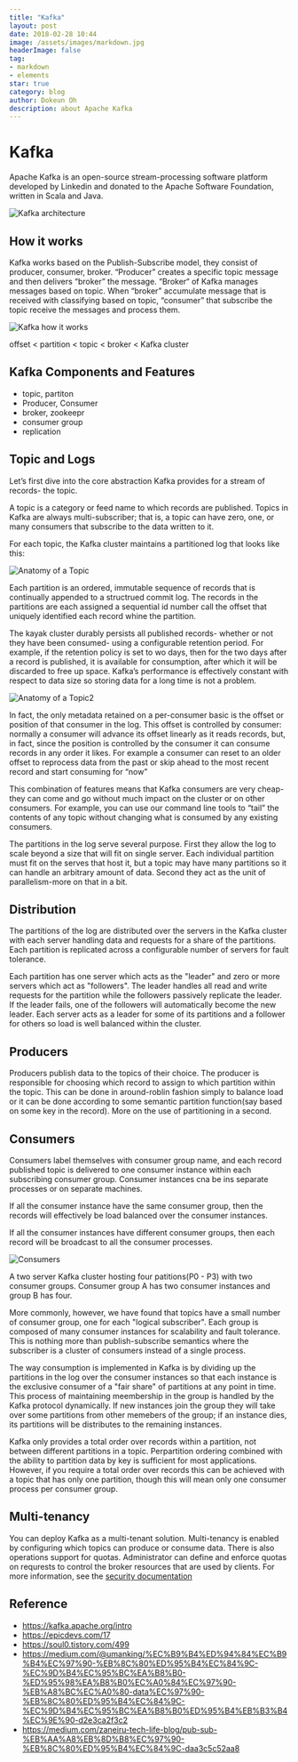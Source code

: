 ```yaml
---
title: "Kafka"
layout: post
date: 2018-02-28 10:44
image: /assets/images/markdown.jpg
headerImage: false
tag:
- markdown
- elements
star: true
category: blog
author: Dokeun Oh
description: about Apache Kafka
---
```

# Kafka

Apache Kafka is an open-source stream-processing software platform developed by Linkedin and donated to the Apache Software Foundation, written in Scala and Java. 

![Kafka architecture](https://upload.wikimedia.org/wikipedia/commons/thumb/6/64/Overview_of_Apache_Kafka.svg/1920px-Overview_of_Apache_Kafka.svg.png)

## How it works

Kafka works based on the Publish-Subscribe model, they consist of producer, consumer, broker.
“Producer” creates a specific topic message and then delivers “broker” the message.
“Broker“ of Kafka manages messages based on topic. 
When “broker” accumulate message that is received with classifying based on topic, “consumer” that subscribe the topic receive the messages and process them.

![Kafka how it works](https://t1.daumcdn.net/cfile/tistory/270D49435509151E2A)

offset < partition < topic < broker < Kafka cluster

## Kafka Components and Features  

- topic, partiton
- Producer, Consumer
- broker, zookeepr
- consumer group
- replication

## Topic and Logs

Let’s first dive into the core abstraction Kafka provides for a stream of records- the topic.

A topic is a category or feed name to which records are published. Topics in Kafka are always multi-subscriber; that is, a topic can have zero, one, or many consumers that subscribe to the data written to it.

For each topic, the Kafka cluster maintains a partitioned log that looks like this: 

![Anatomy of a Topic](https://kafka.apache.org/21/images/log_anatomy.png)

Each partition is an ordered, immutable sequence of records that is continually appended to a structrued commit log. The records in the partitions are each assigned a sequential id number call the offset that uniquely identified each record whine the partition.

The kayak cluster durably persists all published records- whether or not they have been consumed- using a configurable retention period. For example, if the retention policy is set to wo days, then for the two days after a record is published, it is available for consumption, after which it will be discarded to free up space. Kafka’s performance is effectively constant with respect to data size so storing data for a long time is not a problem.

![Anatomy of a Topic2](https://kafka.apache.org/21/images/log_consumer.png)

In fact, the only metadata retained on a per-consumer basic is the offset or position of that consumer in the log. This offset is controlled by consumer: normally a consumer will advance its offset linearly as it reads records, but, in fact, since the position is controlled by the consumer it can consume records in any order it likes. For example a consumer can reset to an older offset to reprocess data from the past or skip ahead to the most recent record and start consuming for “now”

This combination of features means that Kafka consumers are very cheap-they can come and go without much impact on the cluster or on other consumers. For example, you can use our command line tools to “tail” the contents of any topic without changing what is consumed by any existing consumers.

The partitions in the log serve several purpose. First they allow the log to scale beyond a size that will fit on single server. Each individual partition must fit on the serves that host it, but a topic may have many partitions so it can handle an arbitrary amount of data. Second they act as the unit of parallelism-more on that in a bit.

## Distribution

The partitions of the log are distributed over the servers in the Kafka cluster with each server handling data and requests for a share of the partitions. Each partition is replicated across a configurable number of servers for fault tolerance. 

Each partition has one server which acts as the "leader" and zero or more servers which act as "followers". The leader handles all read and write requests for the partition while the followers passively replicate the leader. If the leader fails, one of the followers will automatically become the new leader. Each server acts as a leader for some of its partitions and a follower for others so load is well balanced within the cluster.

## Producers

Producers publish data to the topics of their choice. The producer is responsible for choosing which record to assign to which partition within the topic. This can be done in around-roblin fashion simply to balance load or it can be done according to some semantic partition function(say based on some key in the record). More on the use of partitioning in a second.

## Consumers

Consumers label themselves with consumer group name, and each record published topic is delivered to one consumer instance within each subscribing consumer group. Consumer instances cna be ins separate processes or on separate machines.

If all the consumer instance have the same consumer group, then the records will effectively be load balanced over the consumer instances. 

If all the consumer instances have different consumer groups, then each record will be broadcast to all the consumer processes.

![Consumers](https://kafka.apache.org/21/images/consumer-groups.png)

A two server Kafka cluster hosting four patitions(P0 - P3) with two consumer groups. Consumer group A has two consumer instances and group B has four.

More commonly, however, we have found that topics have a small number of consumer group, one for each "logical subscriber". Each group is composed of many consumer instances for scalability and fault tolerance. This is nothing more than publish-subscribe semantics where the subscriber is a cluster of consumers instead of a single process.

The way consumption is implemented in Kafka is by dividing up the partitions in the log over the consumer instances so that each instance is the exclusive consumer of a "fair share" of partitions at any point in time. This process of maintaining meembership in the group is handled by the Kafka protocol dynamically. If new instances join the group they will take over some partitions from other memebers of the group; if an instance dies, its partitions will be distributes to the remaining instances. 

Kafka only provides a total order over records within a partition, not between different partitions in a topic. Perpartition ordering combined with the ability to partition data by key is sufficient for most applications. However, if you require a total order over records this can be achieved with a topic that has only one partition, though this will mean only one consumer process per consumer group.

## Multi-tenancy 

You can deploy Kafka as a multi-tenant solution. Multi-tenancy is enabled by configuring which topics can produce or consume data. There is also operations support for quotas. Administrator can define and enforce quotas on requrests to control the broker resources that are used by clients. For more information, see the [security documentation](https://kafka.apache.org/documentation/#security) 

## Reference 
- https://kafka.apache.org/intro
- https://epicdevs.com/17
- https://soul0.tistory.com/499
- https://medium.com/@umanking/%EC%B9%B4%ED%94%84%EC%B9%B4%EC%97%90-%EB%8C%80%ED%95%B4%EC%84%9C-%EC%9D%B4%EC%95%BC%EA%B8%B0-%ED%95%98%EA%B8%B0%EC%A0%84%EC%97%90-%EB%A8%BC%EC%A0%80-data%EC%97%90-%EB%8C%80%ED%95%B4%EC%84%9C-%EC%9D%B4%EC%95%BC%EA%B8%B0%ED%95%B4%EB%B3%B4%EC%9E%90-d2e3ca2f3c2
- https://medium.com/zaneiru-tech-life-blog/pub-sub-%EB%AA%A8%EB%8D%B8%EC%97%90-%EB%8C%80%ED%95%B4%EC%84%9C-daa3c5c52aa8

